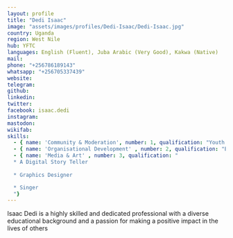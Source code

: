 ```yaml
---
layout: profile
title: "Dedi Isaac"
image: "assets/images/profiles/Dedi-Isaac/Dedi-Isaac.jpg"
country: Uganda
region: West Nile
hub: YFTC
languages: English (Fluent), Juba Arabic (Very Good), Kakwa (Native)
mail: 
phone: "+256786189143"
whatsapp: "+256705337439"
website: 
telegram: 
github: 
linkedin: 
twitter: 
facebook: isaac.dedi
instagram: 
mastodon: 
wikifab: 
skills:
  - { name: 'Community & Moderation', number: 1, qualification: "Youth Advocator"}
  - { name: 'Organisational Development' , number: 2, qualification: "Executive Director of YFTC" }
  - { name: 'Media & Art' , number: 3, qualification: "
  * A Digital Story Teller
  
  * Graphics Designer

  * Singer
  "}
---
```

Isaac Dedi is a highly skilled and dedicated professional with a diverse educational background and a passion for making a positive impact in the lives of others
